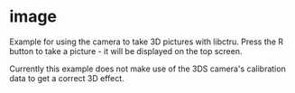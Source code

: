 image
=======

Example for using the camera to take 3D pictures with libctru. Press the R button to take a picture - it will be displayed on the top screen.

Currently this example does not make use of the 3DS camera's calibration data to get a correct 3D effect.

